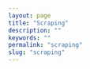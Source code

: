 ```yaml
---
layout: page
title: "Scraping"
description: ""
keywords: ""
permalink: "scraping"
slug: "scraping"
---
```


